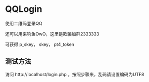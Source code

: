 # QQLogin
使用二维码登录QQ

还可以用来钓鱼OwO，这里是欺骗加群2333333

可获得 p_skey， skey， pt4_token

## 测试方法

访问 http://localhost/login.php ，按照步骤来，乱码请设置编码为UTF8
